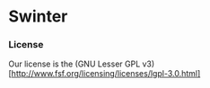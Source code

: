 # Swinter


### License
Our license is the (GNU Lesser GPL v3)[http://www.fsf.org/licensing/licenses/lgpl-3.0.html]


